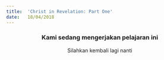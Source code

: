 ```yaml
---
title:  'Christ in Revelation: Part One'
date:   18/04/2018
---
```


### <center>Kami sedang mengerjakan pelajaran ini</center>
<center>Silahkan kembali lagi nanti</center>